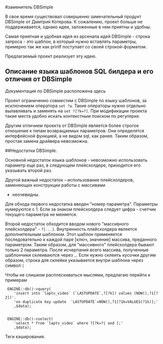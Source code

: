 #заменитель DBSimple

В свое время существовал совершенно замечательный продукт DBSimple от Дмитрия Котерова. К сожалению, проект больше не поддерживается, однако идеи, заложенные в нем приятны и удобны.

Самая приятная и удобная идея из арсенала идей DBSimple - строка запроса - это шаблон, в который нужно вставлять параметры, примерно так же как printf поступает со своей строкой-форматом.

Предлагаемый проект реализует эту идею.

## Описание языка шаблонов SQL билдера и его отличия от DBSimple

Документация по DBSimple расположена здесь

Проект ограниченно совместим с DBSimple по языку шаблонов, за исключением оператора `set ?a`. Такие операторы нужно отдельно вылавливать и заменять на `set ?[?k=?]`. При модификации проекта такие места удобно искать контекстным поиском по регулярке.

Другим отличием проекта от DBSimple является более строгое отношение к типам возвращаемых параметров. Они определятся интерфейсной функцией, а не видом sql, как ранее. Таким образом, простая замена драйвера невозможна.

##Недостатки DBSimple.

Основной недостаток языка шаблонов - невозможно использовать параметр еще раз, в следующем плейсхолдере, приходится его указывать второй раз.

Другой важный недостаток - использование плейсхолдеров, заменяющих конструкции работы с массивами
- неочевидны.

Для обхода первого недостатка введен "номер параметра". Параметры нумеруются с 1. Если за знаком плейсхолдера следует цифра - счетчик текущего параметра не меняется.

Второй недостаток обходится вводом нового "массивного плейсхолдера" - `?[...]`. Внутренность плейсхолдера является дополнительным шаблоном. Этот шаблон применяется последовательно к каждой паре [ключ, значение] массива, преданного параметром. Таким образом, для "массивного" плейсхолдера бывают только 2 параметра. После исчерпания всего массива, полученные шаблончики склеиваются через `,`. Если нужно склеить кусочки другим образом, строка для склейки указывается внутри шаблона через символ `|`
   
Чтобы не слишком расплескиваться мыслями, предлагаю перейти к примерам

     ENGINE::db()->query(
        'insert into `laptv_video` (`LASTUPDATE`,?[?k]) values (NOW(),?1[?2])'.
        'on duplicate key update  `LASTUPDATE`=NOW(),?1[?1k=VALUES(?1k)];'
        ,$data);
  

     ENGINE::db()->select(
        'select * from `laptv_video` where ?[?k=?| and ];'
        ,$data);
  



Теги кэширования.



